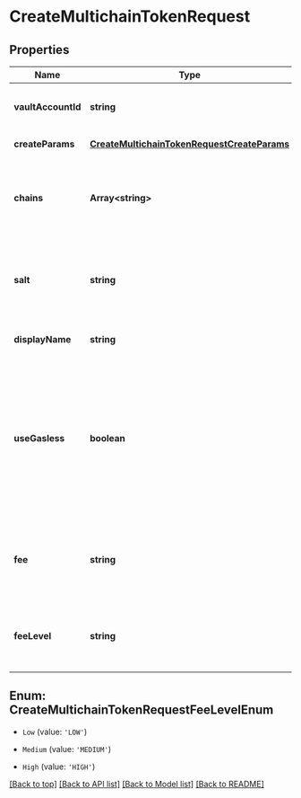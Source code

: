 # CreateMultichainTokenRequest

## Properties

|Name | Type | Description | Notes|
|------------ | ------------- | ------------- | -------------|
|**vaultAccountId** | **string** | The id of the vault account that initiated the request to issue the token | [default to undefined]|
|**createParams** | [**CreateMultichainTokenRequestCreateParams**](CreateMultichainTokenRequestCreateParams.md) |  | [default to undefined]|
|**chains** | **Array&lt;string&gt;** | The base asset identifiers of the blockchains (legacyId) to calculate deterministic addresses | [default to undefined]|
|**salt** | **string** | The salt to calculate the deterministic address. Must be a number between 0 and 2^256 -1, for it to fit in the bytes32 parameter. | [optional] [default to undefined]|
|**displayName** | **string** |  | [optional] [default to undefined]|
|**useGasless** | **boolean** | Indicates whether the token should be created in a gasless manner, utilizing the ERC-2771 standard. When set to true, the transaction will be relayed by a designated relayer. The workspace must be configured to use Fireblocks gasless relay. | [optional] [default to undefined]|
|**fee** | **string** | Max fee amount for the write function transaction. interchangeable with the \&#39;feeLevel\&#39; field | [optional] [default to undefined]|
|**feeLevel** | **string** | Fee level for the write function transaction. interchangeable with the \&#39;fee\&#39; field | [optional] [default to undefined]|


## Enum: CreateMultichainTokenRequestFeeLevelEnum


* `Low` (value: `'LOW'`)

* `Medium` (value: `'MEDIUM'`)

* `High` (value: `'HIGH'`)





[[Back to top]](#) [[Back to API list]](../../README.md#documentation-for-api-endpoints) [[Back to Model list]](../../README.md#documentation-for-models) [[Back to README]](../../README.md)
